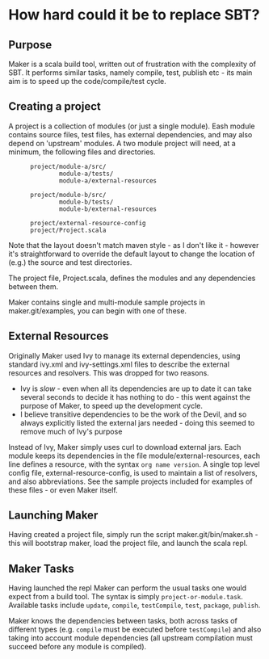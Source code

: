 How hard could it be to replace SBT?
====================================


Purpose
-------

Maker is a scala build tool, written out of frustration with the complexity of SBT. It performs similar tasks, namely compile, test, publish etc - its main aim is to speed up the code/compile/test cycle.


Creating a project
------------------
A project is a collection of modules (or just a single module). Eash module contains source files, test files, has external dependencies, and may also depend on 'upstream' modules. A two module project will need, at a minimum, the following files and directories.

          project/module-a/src/
                  module-a/tests/
                  module-a/external-resources

          project/module-b/src/
                  module-b/tests/
                  module-b/external-resources

          project/external-resource-config
          project/Project.scala

Note that the layout doesn't match maven style - as I don't like it - however it's straightforward to override the default layout to change the location of (e.g.) the source and test directories.

The project file, Project.scala, defines the modules and any dependencies between them. 

Maker contains single and multi-module sample projects in maker.git/examples, you can begin with one of these.


External Resources
------------------

Originally Maker used Ivy to manage its external dependencies, using standard ivy.xml and ivy-settings.xml files to describe the external resources and resolvers. This was dropped for two reasons. 

* Ivy is *slow* - even when all its dependencies are up to date it can take several seconds to decide it has nothing to  do - this went against the purpose of Maker, to speed up the development cycle. 
* I believe transitive dependencies to be the work of the Devil, and so always explicitly listed the external jars 
  needed - doing this seemed to remove much of Ivy's purpose

Instead of Ivy, Maker simply uses curl to download external jars. Each module keeps its dependencies in the file module/external-resources, each line defines a resource, with the syntax `org name version`. A single top level config file, external-resource-config, is used to maintain a list of resolvers, and also abbreviations. See the sample projects included for examples of these files - or even Maker itself.


Launching Maker
---------------

Having created a project file, simply run the script maker.git/bin/maker.sh - this will bootstrap maker, load the project file, and launch the scala repl. 


Maker Tasks
---------------

Having launched the repl Maker can perform the usual tasks one would expect from a build tool.  The syntax is simply `project-or-module.task`. Available tasks include `update`, `compile`, `testCompile`, `test`, `package`, `publish`.

Maker knows the dependencies between tasks, both across tasks of different types (e.g. `compile` must be executed before `testCompile`) and also taking into account module dependencies (all upstream compilation must succeed before any module is compiled).

